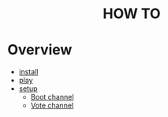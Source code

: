 <h1 align="center">
HOW TO
</h1>

# Overview
- [install](https://raven-sgwc.github.io/Buckshot-Roulette-Discord-Bot/web/how-to/install.html)
- [play](https://raven-sgwc.github.io/Buckshot-Roulette-Discord-Bot/web/how-to/play.html)
- [setup](https://raven-sgwc.github.io/Buckshot-Roulette-Discord-Bot/web/how-to/setup.html)
    - [Boot channel](https://raven-sgwc.github.io/Buckshot-Roulette-Discord-Bot/web/how-to/boot.html)
    - [Vote channel](https://raven-sgwc.github.io/Buckshot-Roulette-Discord-Bot/web/how-to/vote.html)